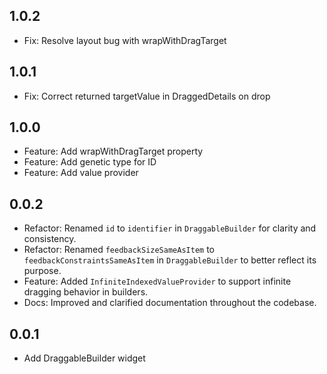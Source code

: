 ## 1.0.2

* Fix: Resolve layout bug with wrapWithDragTarget

## 1.0.1

* Fix: Correct returned targetValue in DraggedDetails on drop

## 1.0.0

* Feature: Add wrapWithDragTarget property
* Feature: Add genetic type for ID
* Feature: Add value provider

## 0.0.2

* Refactor: Renamed `id` to `identifier` in `DraggableBuilder` for clarity and consistency.
* Refactor: Renamed `feedbackSizeSameAsItem` to `feedbackConstraintsSameAsItem` in `DraggableBuilder` to better reflect its purpose.
* Feature: Added `InfiniteIndexedValueProvider` to support infinite dragging behavior in builders.
* Docs: Improved and clarified documentation throughout the codebase.

## 0.0.1

* Add DraggableBuilder widget
